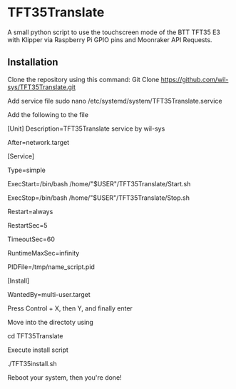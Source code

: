 # TFT35Translate
A small python script to use the touchscreen mode of the BTT TFT35 E3 with Klipper via Raspberry Pi GPIO pins and Moonraker API Requests.

## Installation
Clone the repository using this command:
Git Clone  https://github.com/wil-sys/TFT35Translate.git

Add service file
sudo nano /etc/systemd/system/TFT35Translate.service

Add the following to the file

[Unit]
Description=TFT35Translate service by wil-sys

After=network.target


[Service]

Type=simple

ExecStart=/bin/bash /home/"$USER"/TFT35Translate/Start.sh

ExecStop=/bin/bash /home/"$USER"/TFT35Translate/Stop.sh

Restart=always

RestartSec=5

TimeoutSec=60

RuntimeMaxSec=infinity

PIDFile=/tmp/name_script.pid

[Install]

WantedBy=multi-user.target

Press Control + X, then Y, and finally enter

Move into the directoty using 

cd TFT35Translate

Execute install script

./TFT35install.sh

Reboot your system, then you're done!
